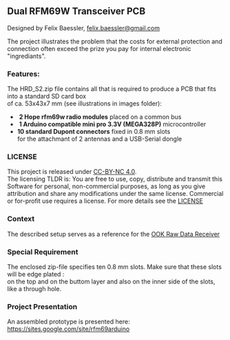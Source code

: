 Dual RFM69W Transceiver PCB
---------------------------

Designed by Felix Baessler, felix.baessler@gmail.com

The project illustrates the problem that the costs for external protection and connection often exceed the prize you pay for internal electronic "ingrediants". 

### Features:
The HRD_S2.zip file contains all that is required to produce a PCB that fits into a standard SD card box <br/> 
of ca. 53x43x7 mm (see illustrations in images folder):
- &nbsp;**2 Hope rfm69w radio modules** placed on a common bus
- &nbsp;**1 Arduino compatible mini pro 3.3V (MEGA328P)** microcontroller <br/>
- **10 standard Dupont connectors** fixed in 0.8 mm slots <br/>
  for the attachmant of 2 antennas and a USB-Serial dongle 

### LICENSE
This project is released under [CC-BY-NC 4.0](https://creativecommons.org/licenses/by-nc/4.0/).<br/>
The licensing TLDR is: You are free to use, copy, distribute and transmit this Software for personal, non-commercial purposes, as long as you give attribution and share any modifications under the same license. Commercial or for-profit use requires a license.
For more details see the [LICENSE](https://github.com/ookraw/Dual-RFM69W-PCB/blob/master/LICENSE)

### Context
The described setup serves as a reference for the [OOK Raw Data Receiver](https://github.com/ookraw/OOK-Raw-Data-Receiver)

### Special Requirement
The enclosed zip-file specifies ten 0.8 mm slots. Make sure that these slots will be edge plated : <br/>
on the top and on the buttom layer and also on the inner side of the slots, like a through hole.

### Project Presentation
An assembled prototype is presented here:  https://sites.google.com/site/rfm69arduino
